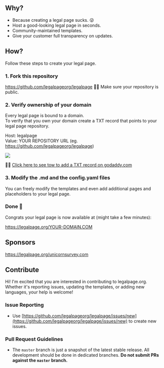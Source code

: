 ## Why?

* Because creating a legal page sucks. 😜
* Host a good-looking legal page in seconds.
* Community-maintained templates.
* Give your customer full transparency on updates.

## How?
Follow these steps to create your legal page.

### 1. Fork this repository
https://github.com/legalpageorg/legalpage
💁‍♀️ Make sure your repository is public. 

### 2. Verify ownership of your domain
Every legal page is bound to a domain.   
To verify that you own your domain create a TXT record that points to your legal page repository.   

Host: legalpage   
Value: YOUR REPOSITORY URL (eg. https://github.com/legalpageorg/legalpage)

![](https://static.legalpage.org/images/dnsrecord.png)



💁‍♀️ [Click here to see tow to add a TXT record on godaddy.com](https://www.google.com/search?q=godaddy+add+txt+record)


### 3. Modify the .md and the config.yaml files
You can freely modify the templates and even add additional pages and placeholders to your legal page.

### Done 🎉

Congrats your legal page is now available at (might take a few minutes): 

https://legalpage.org/YOUR-DOMAIN.COM

## Sponsors

https://legalpage.org/unicornsurvey.com

## Contribute

Hi! I'm excited that you are interested in contributing to legalpage.org. Whether it's reporting issues, updating the templates, or adding new languages, your help is welcome!

### Issue Reporting

- Use [https://github.com/legalpageorg/legalpage/issues/new](https://github.com/legalpageorg/legalpage/issues/new) to create new issues.

### Pull Request Guidelines

- The `master` branch is just a snapshot of the latest stable release. All development should be done in dedicated branches. **Do not submit PRs against the `master` branch.**


